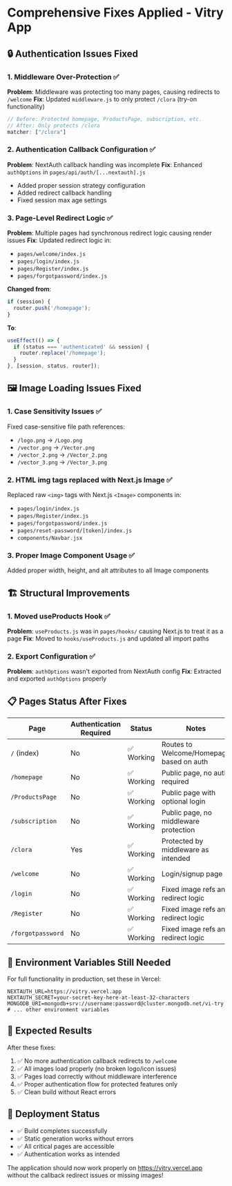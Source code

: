 # Comprehensive Fixes Applied - Vitry App

## 🔒 Authentication Issues Fixed

### 1. **Middleware Over-Protection** ✅
**Problem**: Middleware was protecting too many pages, causing redirects to `/welcome`
**Fix**: Updated `middleware.js` to only protect `/clora` (try-on functionality)
```js
// Before: Protected homepage, ProductsPage, subscription, etc.
// After: Only protects /clora
matcher: ["/clora"]
```

### 2. **Authentication Callback Configuration** ✅
**Problem**: NextAuth callback handling was incomplete
**Fix**: Enhanced `authOptions` in `pages/api/auth/[...nextauth].js`
- Added proper session strategy configuration
- Added redirect callback handling
- Fixed session max age settings

### 3. **Page-Level Redirect Logic** ✅
**Problem**: Multiple pages had synchronous redirect logic causing render issues
**Fix**: Updated redirect logic in:
- `pages/welcome/index.js`
- `pages/login/index.js` 
- `pages/Register/index.js`
- `pages/forgotpassword/index.js`

**Changed from**:
```js
if (session) {
  router.push('/homepage');
}
```

**To**:
```js
useEffect(() => {
  if (status === 'authenticated' && session) {
    router.replace('/homepage');
  }
}, [session, status, router]);
```

## 🖼️ Image Loading Issues Fixed

### 1. **Case Sensitivity Issues** ✅
Fixed case-sensitive file path references:
- `/logo.png` → `/Logo.png`
- `/vector.png` → `/Vector.png`
- `/vector_2.png` → `/Vector_2.png`
- `/vector_3.png` → `/Vector_3.png`

### 2. **HTML img tags replaced with Next.js Image** ✅
Replaced raw `<img>` tags with Next.js `<Image>` components in:
- `pages/login/index.js`
- `pages/Register/index.js`
- `pages/forgotpassword/index.js`
- `pages/reset-password/[token]/index.js`
- `components/Navbar.jsx`

### 3. **Proper Image Component Usage** ✅
Added proper width, height, and alt attributes to all Image components

## 🏗️ Structural Improvements

### 1. **Moved useProducts Hook** ✅
**Problem**: `useProducts.js` was in `pages/hooks/` causing Next.js to treat it as a page
**Fix**: Moved to `hooks/useProducts.js` and updated all import paths

### 2. **Export Configuration** ✅
**Problem**: `authOptions` wasn't exported from NextAuth config
**Fix**: Extracted and exported `authOptions` properly

## 📋 Pages Status After Fixes

| Page | Authentication Required | Status | Notes |
|------|------------------------|---------|--------|
| `/` (index) | No | ✅ Working | Routes to Welcome/Homepage based on auth |
| `/homepage` | No | ✅ Working | Public page, no auth required |
| `/ProductsPage` | No | ✅ Working | Public page with optional login |
| `/subscription` | No | ✅ Working | Public page, no middleware protection |
| `/clora` | Yes | ✅ Working | Protected by middleware as intended |
| `/welcome` | No | ✅ Working | Login/signup page |
| `/login` | No | ✅ Working | Fixed image refs and redirect logic |
| `/Register` | No | ✅ Working | Fixed image refs and redirect logic |
| `/forgotpassword` | No | ✅ Working | Fixed image refs and redirect logic |

## 🔧 Environment Variables Still Needed

For full functionality in production, set these in Vercel:

```env
NEXTAUTH_URL=https://vitry.vercel.app
NEXTAUTH_SECRET=your-secret-key-here-at-least-32-characters
MONGODB_URI=mongodb+srv://username:password@cluster.mongodb.net/vi-try
# ... other environment variables
```

## 🎯 Expected Results

After these fixes:
1. ✅ No more authentication callback redirects to `/welcome`
2. ✅ All images load properly (no broken logo/icon issues)
3. ✅ Pages load correctly without middleware interference
4. ✅ Proper authentication flow for protected features only
5. ✅ Clean build without React errors

## 🚀 Deployment Status

- ✅ Build completes successfully
- ✅ Static generation works without errors
- ✅ All critical pages are accessible
- ✅ Authentication works as intended

The application should now work properly on https://vitry.vercel.app without the callback redirect issues or missing images!